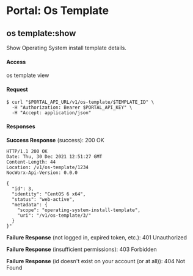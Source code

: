 # Portal: Os Template

## os template:show
Show Operating System install template details.

#### Access
os template view

#### Request
```
$ curl "$PORTAL_API_URL/v1/os-template/$TEMPLATE_ID" \
  -H "Authorization: Bearer $PORTAL_API_KEY" \
  -H "Accept: application/json"
```

#### Responses
**Success Response** (success): 200 OK
```
HTTP/1.1 200 OK
Date: Thu, 30 Dec 2021 12:51:27 GMT
Content-Length: 44
Location: /v1/os-template/1234
NocWorx-Api-Version: 0.0.0

{
  "id": 3,
  "identity": "CentOS 6 x64",
  "status": "web-active",
  "metadata": {
    "scope": "operating-system-install-template",
    "uri": "/v1/os-template/3/"
  }
}"
```

**Failure Response** (not logged in, expired token, etc.): 401 Unauthorized

**Failure Response** (insufficient permissions): 403 Forbidden

**Failure Response** (id doesn't exist on your account (or at all)): 404 Not Found
